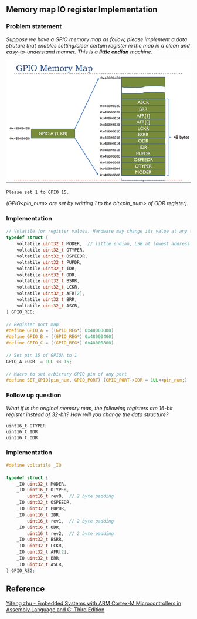 ## Memory map IO register Implementation

### **Problem statement**

*Suppose we have a GPIO memory map as follow, please implement a data struture that enables setting/clear certain register in the map in a clean and easy-to-understand manner. This is a **little endian** machine.*

![GPIO Memory Map](GPIO_memory_map.png)

```Please set 1 to GPIO 15.```

*(GPIO<pin_num> are set by writting 1 to the bit<pin_num> of ODR register)*.

### **Implementation**

```c
// Volatile for register values. Hardware may change its value at any time
typedef struct {
    voltatile uint32_t MODER,  // little endian, LSB at lowest address
    voltatile uint32_t OTYPER,
    voltatile uint32_t OSPEEDR,
    voltatile uint32_t PUPDR,
    voltatile uint32_t IDR,
    voltatile uint32_t ODR,
    voltatile uint32_t BSRR,
    voltatile uint32_t LCKR,
    voltatile uint32_t AFR[2],
    voltatile uint32_t BRR,
    voltatile uint32_t ASCR,  
} GPIO_REG;

// Register port map
#define GPIO_A = ((GPIO_REG*) 0x48000000)
#define GPIO_B = ((GPIO_REG*) 0x48000400)
#define GPIO_C = ((GPIO_REG*) 0x48000800)

// Set pin 15 of GPIOA to 1
GPIO_A->ODR |= 1UL << 15;

// Macro to set arbitrary GPIO pin of any port 
#define SET_GPIO(pin_num, GPIO_PORT) (GPIO_PORT->ODR = 1UL<<pin_num;)

```

### **Follow up question**

*What if in the original memory map, the following registers are 16-bit register instead of 32-bit? How will you change the data structure?*

```
uint16_t OTYPER
uint16_t IDR
uint16_t ODR
```

### **Implementation**

```c
#define voltatile _IO

typedef struct {
    _IO uint32_t MODER,
    _IO uint16_t OTYPER,
        uint16_t rev0,  // 2 byte padding
    _IO uint32_t OSPEEDR,
    _IO uint32_t PUPDR,
    _IO uint16_t IDR,
        uint16_t rev1,  // 2 byte padding
    _IO uint16_t ODR,
        uint16_t rev2,  // 2 byte padding
    _IO uint32_t BSRR,
    _IO uint32_t LCKR,
    _IO uint32_t AFR[2],
    _IO uint32_t BRR,
    _IO uint32_t ASCR,  
} GPIO_REG;
```

## Reference 

[Yifeng zhu - Embedded Systems with ARM Cortex-M Microcontrollers in Assembly Language and C: Third Edition](https://www.youtube.com/watch?v=aT5XMOrid7Y&list=PLRJhV4hUhIymmp5CCeIFPyxbknsdcXCc8&index=5&ab_channel=EmbeddedSystemswithARMCortex-MMicrocontrollersinAssemblyLanguageandC)